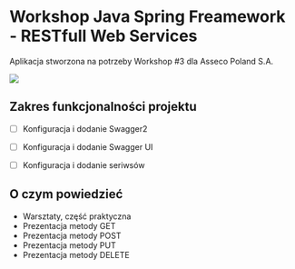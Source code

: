 # Workshop Java Spring Freamework - RESTfull Web Services

Aplikacja stworzona na potrzeby Workshop #3 dla Asseco Poland S.A.

![](https://i.ytimg.com/vi/c0apqyro0-Y/maxresdefault.jpg)

## Zakres funkcjonalności projektu

* [ ] Konfiguracja i dodanie Swagger2
* [ ] Konfiguracja i dodanie Swagger UI
* [ ] Konfiguracja i dodanie seriwsów


## O czym powiedzieć
- Warsztaty, część praktyczna
- Prezentacja metody GET
- Prezentacja metody POST
- Prezentacja metody PUT
- Prezentacja metody DELETE
    
    



